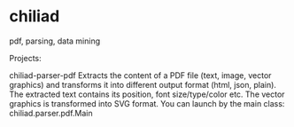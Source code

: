 # chiliad
pdf, parsing, data mining

Projects:

chiliad-parser-pdf
  Extracts the content of a PDF file (text, image, vector graphics) and transforms it into different output format (html, json, plain).
  The extracted text contains its position, font size/type/color etc.
  The vector graphics is transformed into SVG format.
  You can launch by the main class: chiliad.parser.pdf.Main
  
